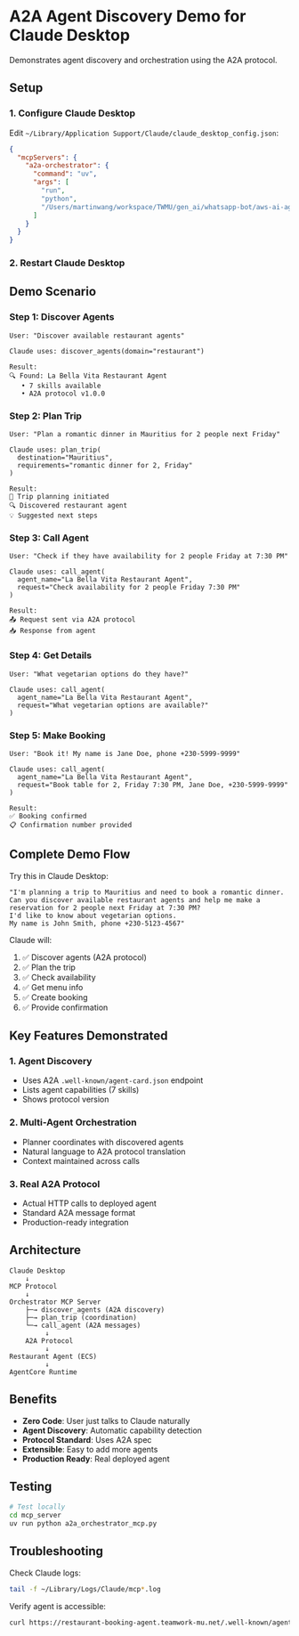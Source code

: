 # A2A Agent Discovery Demo for Claude Desktop

Demonstrates agent discovery and orchestration using the A2A protocol.

## Setup

### 1. Configure Claude Desktop

Edit `~/Library/Application Support/Claude/claude_desktop_config.json`:

```json
{
  "mcpServers": {
    "a2a-orchestrator": {
      "command": "uv",
      "args": [
        "run",
        "python",
        "/Users/martinwang/workspace/TWMU/gen_ai/whatsapp-bot/aws-ai-agent-global-hackathon-2025/mcp_server/a2a_orchestrator_mcp.py"
      ]
    }
  }
}
```

### 2. Restart Claude Desktop

## Demo Scenario

### Step 1: Discover Agents

```
User: "Discover available restaurant agents"

Claude uses: discover_agents(domain="restaurant")

Result:
🔍 Found: La Bella Vita Restaurant Agent
   • 7 skills available
   • A2A protocol v1.0.0
```

### Step 2: Plan Trip

```
User: "Plan a romantic dinner in Mauritius for 2 people next Friday"

Claude uses: plan_trip(
  destination="Mauritius",
  requirements="romantic dinner for 2, Friday"
)

Result:
🌴 Trip planning initiated
🔍 Discovered restaurant agent
💡 Suggested next steps
```

### Step 3: Call Agent

```
User: "Check if they have availability for 2 people Friday at 7:30 PM"

Claude uses: call_agent(
  agent_name="La Bella Vita Restaurant Agent",
  request="Check availability for 2 people Friday 7:30 PM"
)

Result:
📤 Request sent via A2A protocol
📥 Response from agent
```

### Step 4: Get Details

```
User: "What vegetarian options do they have?"

Claude uses: call_agent(
  agent_name="La Bella Vita Restaurant Agent",
  request="What vegetarian options are available?"
)
```

### Step 5: Make Booking

```
User: "Book it! My name is Jane Doe, phone +230-5999-9999"

Claude uses: call_agent(
  agent_name="La Bella Vita Restaurant Agent",
  request="Book table for 2, Friday 7:30 PM, Jane Doe, +230-5999-9999"
)

Result:
✅ Booking confirmed
📋 Confirmation number provided
```

## Complete Demo Flow

Try this in Claude Desktop:

```
"I'm planning a trip to Mauritius and need to book a romantic dinner.
Can you discover available restaurant agents and help me make a
reservation for 2 people next Friday at 7:30 PM?
I'd like to know about vegetarian options.
My name is John Smith, phone +230-5123-4567"
```

Claude will:

1. ✅ Discover agents (A2A protocol)
2. ✅ Plan the trip
3. ✅ Check availability
4. ✅ Get menu info
5. ✅ Create booking
6. ✅ Provide confirmation

## Key Features Demonstrated

### 1. Agent Discovery

- Uses A2A `.well-known/agent-card.json` endpoint
- Lists agent capabilities (7 skills)
- Shows protocol version

### 2. Multi-Agent Orchestration

- Planner coordinates with discovered agents
- Natural language to A2A protocol translation
- Context maintained across calls

### 3. Real A2A Protocol

- Actual HTTP calls to deployed agent
- Standard A2A message format
- Production-ready integration

## Architecture

```
Claude Desktop
    ↓
MCP Protocol
    ↓
Orchestrator MCP Server
    ├─→ discover_agents (A2A discovery)
    ├─→ plan_trip (coordination)
    └─→ call_agent (A2A messages)
         ↓
    A2A Protocol
         ↓
Restaurant Agent (ECS)
         ↓
AgentCore Runtime
```

## Benefits

- **Zero Code**: User just talks to Claude naturally
- **Agent Discovery**: Automatic capability detection
- **Protocol Standard**: Uses A2A spec
- **Extensible**: Easy to add more agents
- **Production Ready**: Real deployed agent

## Testing

```bash
# Test locally
cd mcp_server
uv run python a2a_orchestrator_mcp.py
```

## Troubleshooting

Check Claude logs:

```bash
tail -f ~/Library/Logs/Claude/mcp*.log
```

Verify agent is accessible:

```bash
curl https://restaurant-booking-agent.teamwork-mu.net/.well-known/agent-card.json
```

